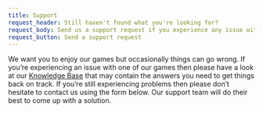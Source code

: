 ```yaml
---
title: Support
request_header: Still haven't found what you're looking for?
request_body: Send us a support request if you experience any issue with our products.
request_button: Send a support request
---
```

We want you to enjoy our games but occasionally things can go wrong. If you’re experiencing an issue with one of our games then please have a look at our [Knowledge Base](/support/knowledgebase/) that may contain the answers you need to get things back on track. If you’re still experiencing problems then please don’t hesitate to contact us using the form below. Our support team will do their best to come up with a solution.
